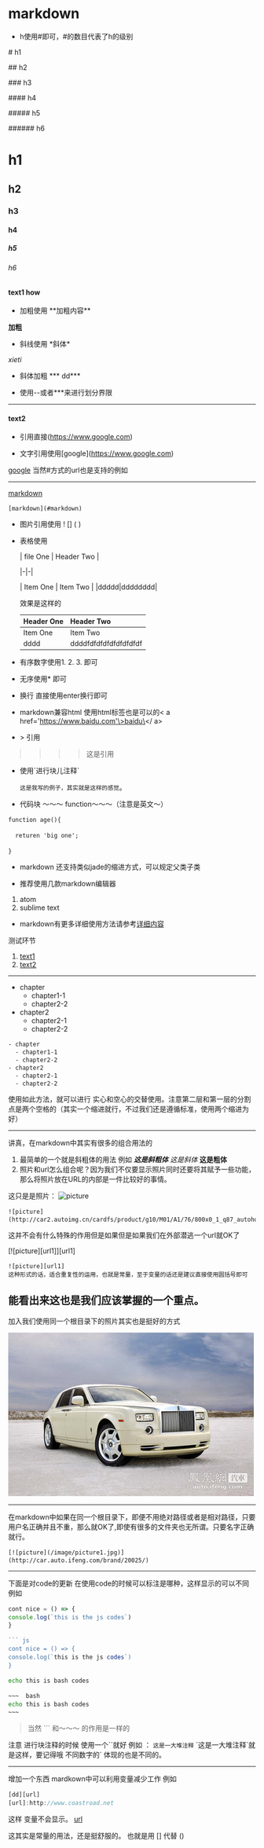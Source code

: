 # markdown
* h使用#即可，#的数目代表了h的级别

 \# h1  

 \## h2

 \### h3

 \#### h4

 \##### h5

 \###### h6


 # h1

 ## h2

 ### h3

 #### h4

 ##### h5

 ###### h6

#### text1 how

* 加粗使用 \*\*加粗内容**

 **加粗**


* 斜线使用 \*斜体\*

 *xieti*

* 斜体加粗 \*\*\* dd\***



* 使用\--或者\***来进行划分界限

***


#### text2
* 引用直接(https://www.google.com)


* 文字引用使用\[google](https://www.google.com)

 [google](https://www.google.com)
 当然#方式的url也是支持的例如

 ---
 [markdown](#markdown)
 ~~~
 [markdown](#markdown)
 ~~~


* 图片引用使用 \! \[\] \( \)


* 表格使用




   | file One     | Header Two     |

  \|-|-|

  | Item One       | Item Two       |
  |ddddd|dddddddd|

  效果是这样的


  | Header One     | Header Two     |
  |-|-|
  | Item One       | Item Two       |
  |dddd|ddddfdfdfdfdfdfdfdfdf|

* 有序数字使用1. 2. 3. 即可

* 无序使用\*  即可

* 换行 直接使用enter换行即可

* markdown兼容html 使用html标签也是可以的< a href='https://www.baidu.com'\>baidu\</ a>
* \> 引用
> >>> 这是引用
* 使用\`进行块儿注释\`

  `这是我写的例子，其实就是这样的感觉`。


* 代码块 ～～～ function～～～（注意是英文～）

~~~
function age(){

  returen 'big one';

}
~~~

* markdown 还支持类似jade的缩进方式，可以规定父类子类


* 推荐使用几款markdown编辑器

 1. atom
 2. sublime text

* markdown有更多详细使用方法请参考[详细内容](http://daringfireball.net/projects/markdown/syntax)

测试环节
1. [text1](#text1-how)
2. [text2](#text2)

---

- chapter
  - chapter1-1
  - chapter2-2
- chapter2
  - chapter2-1
  - chapter2-2

~~~
- chapter
  - chapter1-1
  - chapter2-2
- chapter2
  - chapter2-1
  - chapter2-2

~~~
使用如此方法，就可以进行 实心和空心的交替使用。注意第二层和第一层的分割点是两个空格的（其实一个缩进就行，不过我们还是遵循标准，使用两个缩进为好）

---
讲真，在markdown中其实有很多的组合用法的

1. 最简单的一个就是斜粗体的用法 例如 ***这是斜粗体*** *这是斜体* **这是粗体**
2. 照片和url怎么组合呢？因为我们不仅要显示照片同时还要将其赋予一些功能，那么将照片放在URL的内部是一件比较好的事情。

这只是是照片：
![picture](http://car2.autoimg.cn/cardfs/product/g10/M01/A1/76/800x0_1_q87_autohomecar__wKgH0VkaUniADswMAAJUx9UYIzY248.jpg)
~~~
![picture](http://car2.autoimg.cn/cardfs/product/g10/M01/A1/76/800x0_1_q87_autohomecar__wKgH0VkaUniADswMAAJUx9UYIzY248.jpg)
~~~
这并不会有什么特殊的作用但是如果但是如果我们在外部潜逃一个url就OK了

[![picture][url1]][url1]

~~~
![picture][url1]
这种形式的话，适合重复性的运用，也就是常量，至于变量的话还是建议直接使用圆括号即可
~~~
能看出来这也是我们应该掌握的一个重点。
---
加入我们使用同一个根目录下的照片其实也是挺好的方式

[![picture](/image/picture1.jpg)](http://car.auto.ifeng.com/brand/20025/)

---
在markdown中如果在同一个根目录下，即便不用绝对路径或者是相对路径，只要用户名正确并且不重，那么就OK了,即使有很多的文件夹也无所谓。只要名字正确就行。
~~~
[![picture](/image/picture1.jpg)](http://car.auto.ifeng.com/brand/20025/)
~~~
---
下面是对code的更新
在使用code的时候可以标注是哪种，这样显示的可以不同
例如
``` js
cont nice = () => {
console.log(`this is the js codes`)
}

```
``` javascript
``` js
cont nice = () => {
console.log(`this is the js codes`)
}
```
~~~  bash
echo this is bash codes
~~~
``` bash
~~~  bash
echo this is bash codes
~~~
```
> 当然 ``` 和～～～ 的作用是一样的


注意 进行块注释的时候 使用一个\`\`就好
例如 ： `这是一大堆注释` \`这是一大堆注释\`就是这样，要记得哦 不同数字的\` 体现的也是不同的。

---
增加一个东西
mardkown中可以利用变量减少工作
例如
```js
[dd][url]
[url]:http://www.coastroad.net
```
这样 变量不会显示。
[url][url]

[url]:http://www.coastroad.net
这其实是常量的用法，还是挺舒服的。
也就是用 [] 代替 ()
